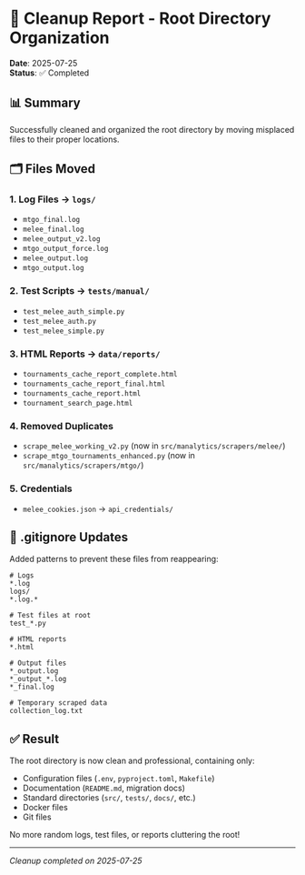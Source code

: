 # 🧹 Cleanup Report - Root Directory Organization

**Date**: 2025-07-25  
**Status**: ✅ Completed

## 📊 Summary

Successfully cleaned and organized the root directory by moving misplaced files to their proper locations.

## 🗂️ Files Moved

### 1. **Log Files** → `logs/`
- `mtgo_final.log`
- `melee_final.log`
- `melee_output_v2.log`
- `mtgo_output_force.log`
- `melee_output.log`
- `mtgo_output.log`

### 2. **Test Scripts** → `tests/manual/`
- `test_melee_auth_simple.py`
- `test_melee_auth.py`
- `test_melee_simple.py`

### 3. **HTML Reports** → `data/reports/`
- `tournaments_cache_report_complete.html`
- `tournaments_cache_report_final.html`
- `tournaments_cache_report.html`
- `tournament_search_page.html`

### 4. **Removed Duplicates**
- `scrape_melee_working_v2.py` (now in `src/manalytics/scrapers/melee/`)
- `scrape_mtgo_tournaments_enhanced.py` (now in `src/manalytics/scrapers/mtgo/`)

### 5. **Credentials**
- `melee_cookies.json` → `api_credentials/`

## 📝 .gitignore Updates

Added patterns to prevent these files from reappearing:
```gitignore
# Logs
*.log
logs/
*.log.*

# Test files at root
test_*.py

# HTML reports
*.html

# Output files
*_output.log
*_output_*.log
*_final.log

# Temporary scraped data
collection_log.txt
```

## ✅ Result

The root directory is now clean and professional, containing only:
- Configuration files (`.env`, `pyproject.toml`, `Makefile`)
- Documentation (`README.md`, migration docs)
- Standard directories (`src/`, `tests/`, `docs/`, etc.)
- Docker files
- Git files

No more random logs, test files, or reports cluttering the root!

---

*Cleanup completed on 2025-07-25*